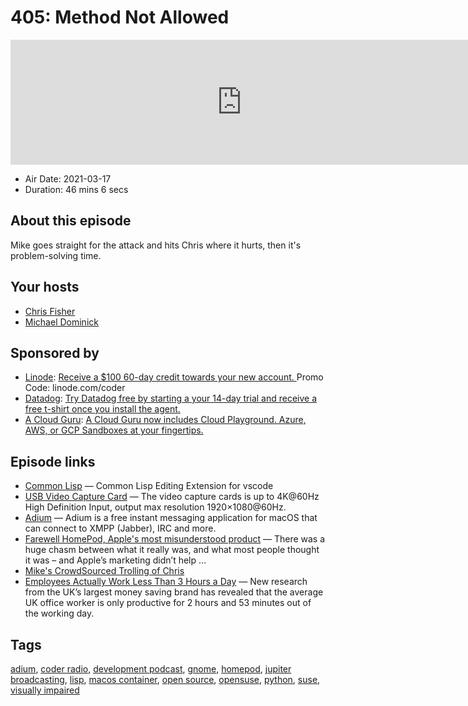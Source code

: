 # 405: Method Not Allowed

<iframe src="https://player.fireside.fm/v2/MLf2ZzhC+wgQAsCzi?theme=dark" width="740" height="200" frameborder="0" scrolling="no"></iframe>

* Air Date: 2021-03-17
* Duration: 46 mins 6 secs

## About this episode

Mike goes straight for the attack and hits Chris where it hurts, then it's problem-solving time.

## Your hosts
* [Chris Fisher](https://coder.show/hosts/chrislas)
* [Michael Dominick](https://coder.show/hosts/michael)

## Sponsored by

  * [Linode](https://linode.com/coder): [Receive a $100 60-day credit towards your new account. ](https://linode.com/coder) Promo Code: linode.com/coder
  * [Datadog](http://datadog.com/coderradio): [Try Datadog free by starting a your 14-day trial and receive a free t-shirt once you install the agent.](http://datadog.com/coderradio)
  * [A Cloud Guru](https://acloudguru.com): [A Cloud Guru now includes Cloud Playground. Azure, AWS, or GCP Sandboxes at your fingertips.](https://acloudguru.com)



## Episode links

  * [Common Lisp](https://marketplace.visualstudio.com/items?itemName=ailisp.commonlisp-vscode "Common Lisp") — Common Lisp Editing Extension for vscode
  * [USB Video Capture Card](https://www.amazon.com/gp/product/B08QCR5C5Z/ "USB Video Capture Card") — The video capture cards is up to 4K@60Hz High Definition Input, output max resolution 1920×1080@60Hz. 
  * [Adium](https://adium.im/ "Adium") — Adium is a free instant messaging application for macOS that can connect to XMPP (Jabber), IRC and more. 
  * [Farewell HomePod, Apple's most misunderstood product](https://9to5mac.com/2021/03/15/farewell-homepod/ "Farewell HomePod, Apple's most misunderstood product") — There was a huge chasm between what it really was, and what most people thought it was – and Apple’s marketing didn’t help …
  * [Mike's CrowdSourced Trolling of Chris](https://twitter.com/dominucco/status/1371104319668428805 "Mike's CrowdSourced Trolling of Chris")
  * [Employees Actually Work Less Than 3 Hours a Day](https://www.vouchercloud.com/resources/office-worker-productivity "Employees Actually Work Less Than 3 Hours a Day") — New research from the UK’s largest money saving brand has revealed that the average UK office worker is only productive for 2 hours and 53 minutes out of the working day.



## Tags

[adium](https://coder.show/tags/adium), [coder radio](https://coder.show/tags/coder%20radio), [development podcast](https://coder.show/tags/development%20podcast), [gnome](https://coder.show/tags/gnome), [homepod](https://coder.show/tags/homepod), [jupiter broadcasting](https://coder.show/tags/jupiter%20broadcasting), [lisp](https://coder.show/tags/lisp), [macos container](https://coder.show/tags/macos%20container), [open source](https://coder.show/tags/open%20source), [opensuse](https://coder.show/tags/opensuse), [python](https://coder.show/tags/python), [suse](https://coder.show/tags/suse), [visually impaired](https://coder.show/tags/visually%20impaired)